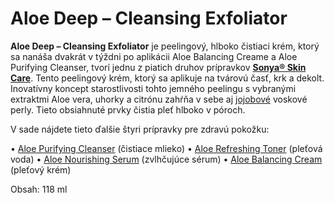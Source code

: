 Aloe Deep – Cleansing Exfoliator
================================

**Aloe Deep – Cleansing Exfoliator** je peelingový, hlboko čistiaci krém, ktorý
sa nanáša dvakrát v týždni po aplikácii Aloe Balancing Creame a Aloe Purifying
Cleanser, tvorí jednu z piatich druhov prípravkov
**[Sonya® Skin Care](sonya-skin-care)**. Tento peelingový krém, ktorý
sa aplikuje na tvárovú časť, krk a dekolt. Inovatívny koncept starostlivosti
tohto jemného peelingu s vybranými extraktmi Aloe vera, uhorky a citrónu zahŕňa
v sebe aj [jojobové](../bylinky/jojoba) voskové perly. Tieto
obsiahnuté prvky čistia pleť hlboko v póroch.

V sade nájdete tieto ďalšie štyri prípravky pre zdravú pokožku:

• [Aloe Purifying Cleanser](aloe-purifying-cleanser) (čistiace mlieko)
• [Aloe Refreshing Toner](aloe-refreshing-toner) (pleťová voda)
• [Aloe Nourishing Serum](aloe-nourishing-serum) (zvlhčujúce sérum)
• [Aloe Balancing Cream](aloe-balancing-cream) (pleťový krém)

Obsah: 118 ml
